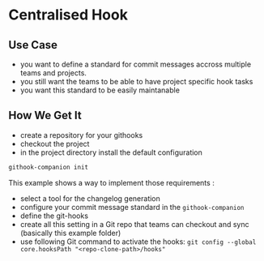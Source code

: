 Centralised Hook
===

## Use Case

- you want to define a standard for commit messages accross multiple teams and projects.
- you still want the teams to be able to have project specific hook tasks
- you want this standard to be easily maintanable


## How We Get It

- create a repository for your githooks
- checkout the project
- in the project directory install the default configuration
```bash
githook-companion init
```

This example shows a way to implement those requirements :
- select a tool for the changelog generation
- configure your commit message standard in the `githook-companion`
- define the git-hooks
- create all this setting in a Git repo that teams can checkout and sync (basically this example folder)
- use following Git command to activate the hooks: `git config --global core.hooksPath "<repo-clone-path>/hooks"`
